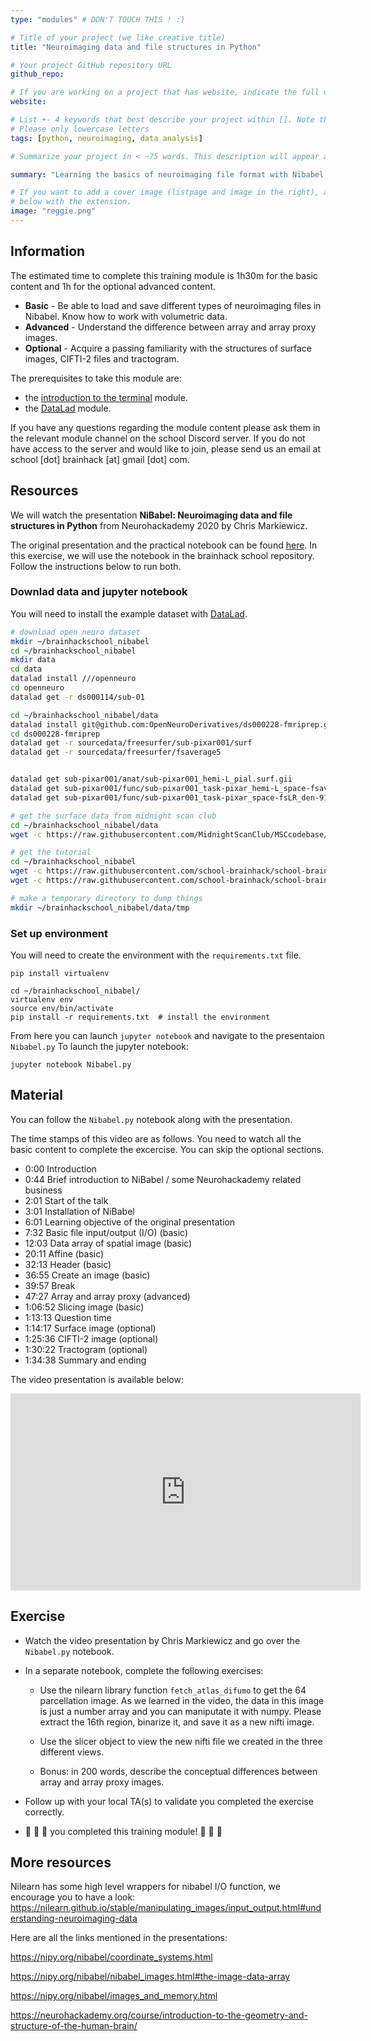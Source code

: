 ```yaml
---
type: "modules" # DON'T TOUCH THIS ! :)

# Title of your project (we like creative title)
title: "Neuroimaging data and file structures in Python"

# Your project GitHub repository URL
github_repo:

# If you are working on a project that has website, indicate the full url including "https://" below or leave it empty.
website:

# List +- 4 keywords that best describe your project within []. Note that the project summary also involves a number of key words. Those are listed on top of the [github repository](https://github.com/PSY6983-2021/project_template), click `manage topics`.
# Please only lowercase letters
tags: [python, neuroimaging, data analysis]

# Summarize your project in < ~75 words. This description will appear at the top of your page and on the list page with other projects..

summary: "Learning the basics of neuroimaging file format with Nibabel."

# If you want to add a cover image (listpage and image in the right), add it to your directory and indicate the name
# below with the extension.
image: "reggie.png"
---
```

<!-- This is an html comment and this won't appear in the rendered page. You are now editing the "content" area, the core of your description. Everything that you can do in markdown is allowed below. We added a couple of comments to guide your through documenting your progress. -->

## Information

The estimated time to complete this training module is 1h30m for the basic content and 1h for the optional advanced content.

 - **Basic** - Be able to load and save different types of neuroimaging files in Nibabel. Know how to work with volumetric data.
 - **Advanced** - Understand the difference between array and array proxy images.
 - **Optional** - Acquire a passing familiarity with the structures of surface images, CIFTI-2 files and tractogram.

The prerequisites to take this module are:
 * the [introduction to the terminal](/modules/introduction_to_terminal) module.
 * the [DataLad](/modules/datalad) module.

If you have any questions regarding the module content please ask them in the relevant module channel on the school Discord server.
If you do not have access to the server and would like to join, please send us an email at school [dot] brainhack [at] gmail [dot] com.

## Resources

We will watch the presentation **NiBabel: Neuroimaging data and file structures in Python** from Neurohackademy 2020 by Chris Markiewicz.

The original presentation and the practical notebook can be found [here](https://github.com/effigies/nibabel-presentations).
In this exercise, we will use the notebook in the brainhack school repository. Follow the instructions below to run both. 

### Downlad data and jupyter notebook

You will need to install the example dataset with [DataLad](/modules/datalad).

```bash
# download open neuro dataset
mkdir ~/brainhackschool_nibabel
cd ~/brainhackschool_nibabel
mkdir data
cd data
datalad install ///openneuro
cd openneuro
datalad get -r ds000114/sub-01

cd ~/brainhackschool_nibabel/data
datalad install git@github.com:OpenNeuroDerivatives/ds000228-fmriprep.git
cd ds000228-fmriprep
datalad get -r sourcedata/freesurfer/sub-pixar001/surf
datalad get -r sourcedata/freesurfer/fsaverage5


datalad get sub-pixar001/anat/sub-pixar001_hemi-L_pial.surf.gii
datalad get sub-pixar001/func/sub-pixar001_task-pixar_hemi-L_space-fsaverage5_bold.func.gii
datalad get sub-pixar001/func/sub-pixar001_task-pixar_space-fsLR_den-91k_bold.dtseries.nii

# get the surface data from midnight scan club
cd ~/brainhackschool_nibabel/data
wget -c https://raw.githubusercontent.com/MidnightScanClub/MSCcodebase/master/Utilities/Conte69_atlas-v2.LR.32k_fs_LR.wb/Conte69.L.inflated.32k_fs_LR.surf.gii 

# get the tutorial
cd ~/brainhackschool_nibabel
wget -c https://raw.githubusercontent.com/school-brainhack/school-brainhack.github.io/tree/main/content/en/modules/nibabel/requirements.txt
wget -c https://raw.githubusercontent.com/school-brainhack/school-brainhack.github.io/tree/main/content/en/modules/nibabel/Nibabel.py

# make a temporary directory to dump things
mkdir ~/brainhackschool_nibabel/data/tmp
```

### Set up environment

You will need to create the environment with the `requirements.txt` file.

```
pip install virtualenv

cd ~/brainhackschool_nibabel/
virtualenv env
source env/bin/activate
pip install -r requirements.txt  # install the environment
```
From here you can launch `jupyter notebook` and navigate to the presentaion `Nibabel.py`
To launch the jupyter notebook:
```
jupyter notebook Nibabel.py
```

## Material

You can follow the `Nibabel.py` notebook along with the presentation.

The time stamps of this video are as follows.
You need to watch all the basic content to complete the excercise.
You can skip the optional sections.

 - 0:00 Introduction
 - 0:44 Brief introduction to NiBabel / some Neurohackademy related business
 - 2:01 Start of the talk
 - 3:01 Installation of NiBabel
 - 6:01 Learning objective of the original presentation
 - 7:32 Basic file input/output (I/O) (basic)
 - 12:03 Data array of spatial image (basic)
 - 20:11 Affine (basic)
 - 32:13 Header (basic)
 - 36:55 Create an image (basic)
 - 39:57 Break
 - 47:27 Array and array proxy (advanced)
 - 1:06:52 Slicing image (basic)
 - 1:13:13 Question time 
 - 1:14:17 Surface image (optional)
 - 1:25:36 CIFTI-2 image (optional)
 - 1:30:22 Tractogram (optional)
 - 1:34:38 Summary and ending

The video presentation is available below:
<iframe width="560" height="315" src="https://www.youtube.com/embed/Y6ulmOlW1FI" title="YouTube video player" frameborder="0" allow="accelerometer; autoplay; clipboard-write; encrypted-media; gyroscope; picture-in-picture; web-share" allowfullscreen></iframe>


## Exercise

 * Watch the video presentation by Chris Markiewicz and go over the `Nibabel.py` notebook.

 * In a separate notebook, complete the following exercises:

    * Use the nilearn library function `fetch_atlas_difumo` to get the 64 parcellation image. As we learned in the video, the data in this image is just a number array and you can maniputate it with numpy. Please extract the 16th region, binarize it, and save it as a new nifti image.

    * Use the slicer object to view the new nifti file we created in the three different views.

    * Bonus: in 200 words, describe the conceptual differences between array and array proxy images.

 * Follow up with your local TA(s) to validate you completed the exercise correctly.
 * 🎉 🎉 🎉 you completed this training module! 🎉 🎉 🎉

## More resources

Nilearn has some high level wrappers for nibabel I/O function, we encourage you to have a look:
https://nilearn.github.io/stable/manipulating_images/input_output.html#understanding-neuroimaging-data

Here are all the links mentioned in the presentations:

https://nipy.org/nibabel/coordinate_systems.html

https://nipy.org/nibabel/nibabel_images.html#the-image-data-array

https://nipy.org/nibabel/images_and_memory.html

https://neurohackademy.org/course/introduction-to-the-geometry-and-structure-of-the-human-brain/
